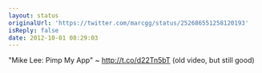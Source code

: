 ```yaml
---
layout: status
originalUrl: 'https://twitter.com/marcgg/status/252686551258120193'
isReply: false
date: 2012-10-01 08:29:03
---
```


"Mike Lee: Pimp My App" ~ http://t.co/d22Tn5bT (old video, but still good)
